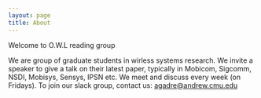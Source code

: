 ```yaml
---
layout: page
title: About
---
```


<p class="message">
  Welcome to O.W.L reading group
</p>

We are group of graduate students in wirless systems research. We invite a speaker to give a talk on their latest paper, typically in Mobicom, Sigcomm, NSDI, Mobisys, Sensys, IPSN etc. We meet and discuss every week (on Fridays). To join our slack group, contact us: agadre@andrew.cmu.edu


